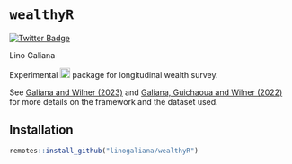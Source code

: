 # `wealthyR`

<div id="badges">
  <a href="https://linogaliana.fr">
    <img src="https://img.shields.io/badge/See the Working Paper-red?style=for-the-badge&logo=firefox&logoColor=white" alt="Twitter Badge"/>
  </a>
</div>

Lino Galiana

Experimental <img height="18" width="18" src="https://cdn.simpleicons.org/r/00ccff99" /> package
for longitudinal wealth survey. 

See [Galiana and Wilner (2023)](https://www.insee.fr/fr/statistiques/6793990) and [Galiana, Guichaoua and Wilner (2022)](https://www.cairn.info/revue-retraite-et-societe-2022-2-page-17.htm) for more details on the framework and the dataset used. 

## Installation

```r
remotes::install_github("linogaliana/wealthyR")
```